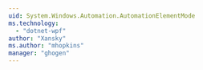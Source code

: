 ```yaml
---
uid: System.Windows.Automation.AutomationElementMode
ms.technology: 
  - "dotnet-wpf"
author: "Xansky"
ms.author: "mhopkins"
manager: "ghogen"
---
```

